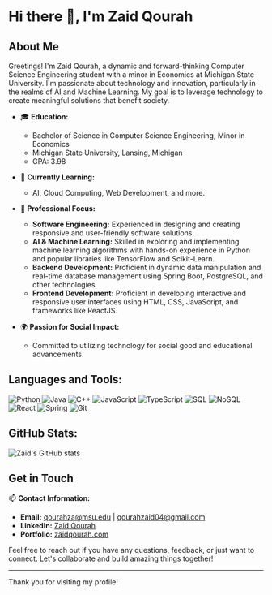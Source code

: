 # Hi there 👋, I'm Zaid Qourah



## About Me

Greetings! I'm Zaid Qourah, a dynamic and forward-thinking Computer Science Engineering student with a minor in Economics at Michigan State University. I'm passionate about technology and innovation, particularly in the realms of AI and Machine Learning. My goal is to leverage technology to create meaningful solutions that benefit society.


- 🎓 **Education:** 
  - Bachelor of Science in Computer Science Engineering, Minor in Economics
  - Michigan State University, Lansing, Michigan 
  - GPA: 3.98

- 🌱 **Currently Learning:** 
  - AI, Cloud Computing, Web Development, and more.

- 💼 **Professional Focus:**
  - **Software Engineering:** Experienced in designing and creating responsive and user-friendly software solutions.
  - **AI & Machine Learning:** Skilled in exploring and implementing machine learning algorithms with hands-on experience in Python and popular libraries like TensorFlow and Scikit-Learn.
  - **Backend Development:** Proficient in dynamic data manipulation and real-time database management using Spring Boot, PostgreSQL, and other technologies.
  - **Frontend Development:** Proficient in developing interactive and responsive user interfaces using HTML, CSS, JavaScript, and frameworks like ReactJS.


- 🌍 **Passion for Social Impact:**
  - Committed to utilizing technology for social good and educational advancements.



## Languages and Tools:

![Python](https://img.shields.io/badge/Python-3776AB?style=for-the-badge&logo=python&logoColor=white)
![Java](https://img.shields.io/badge/Java-007396?style=for-the-badge&logo=java&logoColor=white)
![C++](https://img.shields.io/badge/C++-00599C?style=for-the-badge&logo=c%2B%2B&logoColor=white)
![JavaScript](https://img.shields.io/badge/JavaScript-323330?style=for-the-badge&logo=javascript&logoColor=F7DF1E)
![TypeScript](https://img.shields.io/badge/TypeScript-3178C6?style=for-the-badge&logo=typescript&logoColor=white)
![SQL](https://img.shields.io/badge/SQL-00758F?style=for-the-badge&logo=postgresql&logoColor=white)
![NoSQL](https://img.shields.io/badge/NoSQL-4A8CB7?style=for-the-badge&logo=mongodb&logoColor=white)
![React](https://img.shields.io/badge/React-20232A?style=for-the-badge&logo=react&logoColor=61DAFB)
![Spring](https://img.shields.io/badge/Spring-6DB33F?style=for-the-badge&logo=spring&logoColor=white)
![Git](https://img.shields.io/badge/Git-F05032?style=for-the-badge&logo=git&logoColor=white)

## GitHub Stats:

![Zaid's GitHub stats](https://github-readme-stats.vercel.app/api?username=ZaidQourah2004&show_icons=true&theme=transparent&hide_rank=true)


## Get in Touch

📫 **Contact Information:**
- **Email:** qourahza@msu.edu | qourahzaid04@gmail.com
- **LinkedIn:** [Zaid Qourah](https://linkedin.com/in/zaid-qourah)
- **Portfolio:** [zaidqourah.com](https://zaidqourah.com)

Feel free to reach out if you have any questions, feedback, or just want to connect. Let's collaborate and build amazing things together!

---

Thank you for visiting my profile!
